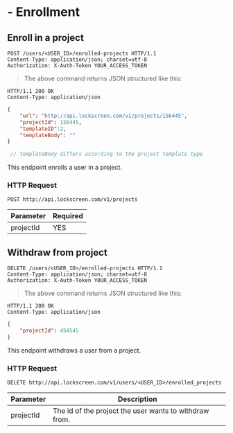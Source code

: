# - Enrollment

## Enroll in a project

```http
POST /users/<USER_ID>/enrolled-projects HTTP/1.1
Content-Type: application/json; charset=utf-8
Authorization: X-Auth-Token YOUR_ACCESS_TOKEN
```
> The above command returns JSON structured like this:

```http
HTTP/1.1 200 OK
Content-Type: application/json
```

```json
{
	"url": "http://api.lockscreen.com/v1/projects/156445",
	"projectId": 156445,
    "templateID":2,
    "templateBody": ""     
}
```

```java
 // templateBody differs according to the project template type
```

This endpoint enrolls a user in a project.

### HTTP Request

`POST http://api.lockscreen.com/v1/projects`

Parameter | Required
--------- | --------
projectId | YES

## Withdraw from project

```http
DELETE /users/<USER_ID>/enrolled-projects HTTP/1.1
Content-Type: application/json; charset=utf-8
Authorization: X-Auth-Token YOUR_ACCESS_TOKEN
```

> The above command returns JSON structured like this:

```http
HTTP/1.1 200 OK
Content-Type: application/json
```

```json
{
	"projectId": 454545
}
```
This endpoint withdraws a user from a project.

### HTTP Request

`DELETE http://api.lockscreen.com/v1/users/<USER_ID>/enrolled_projects`

Parameter | Description
--------- | -----------
projectId | The id of the project the user wants to withdraw from.
